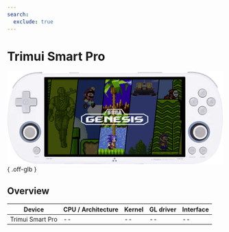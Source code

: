 ```yaml
---
search:
  exclude: true
---
```

# Trimui Smart Pro

![](../../_inc/images/devices/trimui-smart-pro.png){ .off-glb }

## Overview

| Device | CPU / Architecture | Kernel | GL driver | Interface |
| -- | -- | -- | -- | -- |
| Trimui Smart Pro | -- | -- | -- | -- |